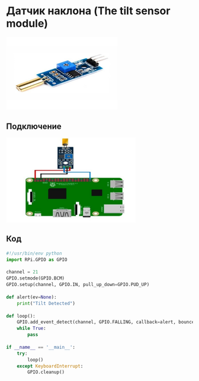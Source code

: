 # Датчик наклона (The tilt sensor module)

<img src="../assets/sensors/tilt/sensor_tilt.svg" width=300 class="zoom border center"></img>

## Подключение

<img src="../assets/sensors/tilt/tilt_connection.svg" width=350 class="zoom border center"></img>

## Код

```python
#!/usr/bin/env python
import RPi.GPIO as GPIO

channel = 21
GPIO.setmode(GPIO.BCM)       
GPIO.setup(channel, GPIO.IN, pull_up_down=GPIO.PUD_UP)

def alert(ev=None):
	print("Tilt Detected")

def loop():
	GPIO.add_event_detect(channel, GPIO.FALLING, callback=alert, bouncetime=100) 
	while True:
		pass   

if __name__ == '__main__':
	try:
		loop()
	except KeyboardInterrupt: 
		GPIO.cleanup()
```
